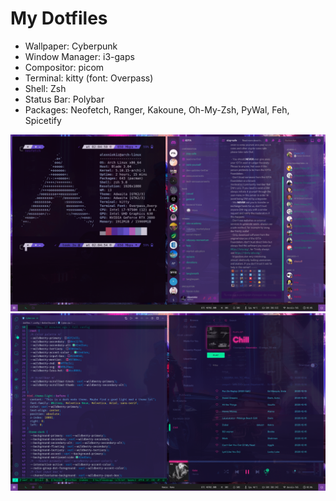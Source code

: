 # My Dotfiles

- Wallpaper: Cyberpunk
- Window Manager: i3-gaps
- Compositor: picom
- Terminal: kitty (font: Overpass)
- Shell: Zsh
- Status Bar: Polybar
- Packages: Neofetch, Ranger, Kakoune, Oh-My-Zsh, PyWal, Feh, Spicetify

![Screenshots](/screenshots/screen1.png?raw=true "Discord & NeoFetch")
![Screenshots](/screenshots/screen2.png?raw=true "Spotify & Visual Studio Code")
